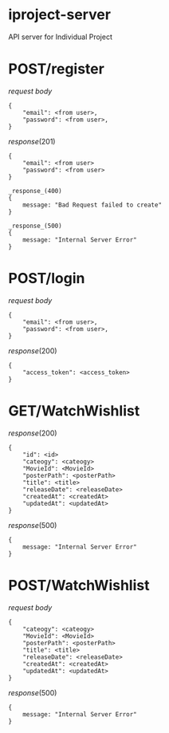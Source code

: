 # iproject-server

API server for Individual Project

# POST/register

_request body_

```
{
    "email": <from user>,
    "password": <from user>,
}
```

_response_(201)

```
{
    "email": <from user>
    "password": <from user>
}
```

```
_response_(400)
{
    message: "Bad Request failed to create"
}
```

```
_response_(500)
{
    message: "Internal Server Error"
}
```

# POST/login

_request body_

```
{
    "email": <from user>,
    "password": <from user>,
}
```

_response_(200)

```
{
    "access_token": <access_token>
}
```

# GET/WatchWishlist

_response_(200)

```
{
    "id": <id>
    "cateogy": <cateogy>
    "MovieId": <MovieId>
    "posterPath": <posterPath>
    "title": <title>
    "releaseDate": <releaseDate>
    "createdAt": <createdAt>
    "updatedAt": <updatedAt>
}
```

_response_(500)

```
{
    message: "Internal Server Error"
}
```

# POST/WatchWishlist

_request body_

```
{
    "cateogy": <cateogy>
    "MovieId": <MovieId>
    "posterPath": <posterPath>
    "title": <title>
    "releaseDate": <releaseDate>
    "createdAt": <createdAt>
    "updatedAt": <updatedAt>
}
```

_response_(500)

```
{
    message: "Internal Server Error"
}
```
